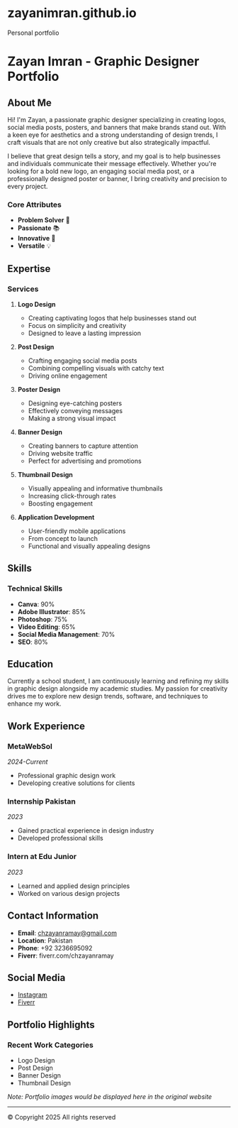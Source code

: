 # zayanimran.github.io
Personal portfolio 
# Zayan Imran - Graphic Designer Portfolio

## About Me

Hi! I'm Zayan, a passionate graphic designer specializing in creating logos, social media posts, posters, and banners that make brands stand out. With a keen eye for aesthetics and a strong understanding of design trends, I craft visuals that are not only creative but also strategically impactful.

I believe that great design tells a story, and my goal is to help businesses and individuals communicate their message effectively. Whether you're looking for a bold new logo, an engaging social media post, or a professionally designed poster or banner, I bring creativity and precision to every project.

### Core Attributes
- **Problem Solver** 🧠
- **Passionate** 📚
- **Innovative** 🌱
- **Versatile** 💡

## Expertise

### Services
1. **Logo Design**
   - Creating captivating logos that help businesses stand out
   - Focus on simplicity and creativity
   - Designed to leave a lasting impression

2. **Post Design**
   - Crafting engaging social media posts
   - Combining compelling visuals with catchy text
   - Driving online engagement

3. **Poster Design**
   - Designing eye-catching posters
   - Effectively conveying messages
   - Making a strong visual impact

4. **Banner Design**
   - Creating banners to capture attention
   - Driving website traffic
   - Perfect for advertising and promotions

5. **Thumbnail Design**
   - Visually appealing and informative thumbnails
   - Increasing click-through rates
   - Boosting engagement

6. **Application Development**
   - User-friendly mobile applications
   - From concept to launch
   - Functional and visually appealing designs

## Skills

### Technical Skills
- **Canva**: 90%
- **Adobe Illustrator**: 85%
- **Photoshop**: 75%
- **Video Editing**: 65%
- **Social Media Management**: 70%
- **SEO**: 80%

## Education

Currently a school student, I am continuously learning and refining my skills in graphic design alongside my academic studies. My passion for creativity drives me to explore new design trends, software, and techniques to enhance my work.

## Work Experience

### MetaWebSol
*2024-Current*
- Professional graphic design work
- Developing creative solutions for clients

### Internship Pakistan
*2023*
- Gained practical experience in design industry
- Developed professional skills

### Intern at Edu Junior
*2023*
- Learned and applied design principles
- Worked on various design projects

## Contact Information

- **Email**: chzayanramay@gmail.com
- **Location**: Pakistan
- **Phone**: +92 3236695092
- **Fiverr**: fiverr.com/chzayanramay

## Social Media
- [Instagram](https://www.instagram.com/immuhammadzayan/)
- [Fiverr](https://www.fiverr.com/chzayanramay/)

## Portfolio Highlights

### Recent Work Categories
- Logo Design
- Post Design
- Banner Design
- Thumbnail Design

*Note: Portfolio images would be displayed here in the original website*

---

© Copyright 2025 All rights reserved
